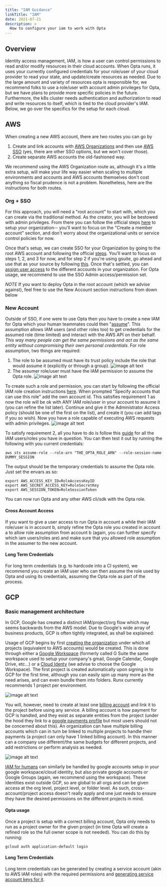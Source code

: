 ```yaml
---
title: "IAM Guidance"
linkTitle: "IAM"
date: 2021-07-21
description: >
  How to configure your iam to work with Opta
---
```


## Overview

Identity access management, IAM, is how a user can control permissions to read and/or modify resources in their
cloud accounts. When Opta runs, it uses your currently configured credentials for your role/user of your cloud provider
to read your state, and update/create resources as needed. Due to the large amount and variety of resources opta
is responsible for, we recommend folks to use a role/user with account admin privileges for Opta, but we have plans to
provide more specific policies in the future. Furthermore, the k8s cluster needs authentication and
authorization to read and write resources to itself, which is tied to the cloud provider's IAM. Below, we go over the
specifics for the setup for each cloud.

## AWS

When creating a new AWS account, there are two routes you can go by

1. Create and link accounts with [AWS Organizations](https://docs.aws.amazon.com/organizations/latest/userguide/orgs_tutorials_basic.html)
   and then use [AWS SSO](https://docs.aws.amazon.com/singlesignon/latest/userguide/what-is.html) (yes, there are other SSO
   options, but we won't cover those).
2. Create separate AWS accounts the old-fashioned way.

We recommend using the AWS Organization route as, although it's a little extra setup, will make your life way easier when
scaling to multiple environments and accounts and AWS accounts themselves don't cost anything so fiscal prudence is not
a problem. Nonetheless, here are the instructions for both routes.

### Org + SSO

For this approach, you will need a "root account" to start with, which you can create via the traditional method. As
the creator, you will be bestowed with admin privileges. From there you can follow the official steps [here](https://docs.aws.amazon.com/organizations/latest/userguide/orgs_tutorials_basic.html)
to setup your organization-- you'll want to focus on the "Create a member account" section, and don't worry about the
organizational units or service control policies for now.

Once that's setup, we can create SSO for your Organization by going to the root AWS account and following the official
[steps](https://docs.aws.amazon.com/singlesignon/latest/userguide/step1.html). You'll want to focus on steps 1, 2, and
3 for now, and for step 2 if you're using gsuite, go ahead and use that as your source by following [this](https://aws.amazon.com/blogs/security/how-to-use-g-suite-as-external-identity-provider-aws-sso/).
Once that's settled, you can [assign user access](https://docs.aws.amazon.com/singlesignon/latest/userguide/useraccess.html#assignusers)
to the different accounts in your organization. For Opta usage, we recommend to use the SSO Admin access/permission set.

_NOTE_ If you want to deploy Opta in the root account (which we advise against), feel free to use the New Account section
instructions from down below

### New Account

Outside of SSO, if one were to use Opta then you have to create a new IAM for Opta which your human teammates
could then "[assume](https://docs.aws.amazon.com/IAM/latest/UserGuide/id_roles_use.html)". This assumption allows IAM
users (and other roles too) to get credentials for the assumed role (time limited) and interact with the AWS API on their
behalf. _This way many people can get the same permissions and act as the same entity without compromising their own
personal credentials_. For role assumption, two things are required:

1. The role to be assumed must have its trust policy include the role that would assume it (explicitly or through a group).
   ![image alt text](/images/iam_tutorial_image_1.png)
2. The assumer role/user must have the IAM permission to assume the Opta role.
   ![image alt text](/images/iam_tutorial_image_2.png)

To create such a role and permission, you can start by following the official IAM role creation instructions
[here](https://docs.aws.amazon.com/IAM/latest/UserGuide/id_roles_create_for-user.html#roles-creatingrole-user-console).
When prompted "Specify accounts that can use this role" add the own account id. This satisfies requirement 1 as now
the role will be ok with ANY IAM role/user in your account to assume it (you can refine the list later). Continue and
give it the Administrator Access policy (should be one of the first on the list), and create it (you can add tags if you
so wish). Now you have a role capable of executing AWS requests with admin privileges.
![image alt text](/images/iam_tutorial_image_3.png)

To satisfy requirement 2, all you have to do is follow this [guide](https://docs.aws.amazon.com/IAM/latest/UserGuide/id_roles_use_permissions-to-switch.html)
for all the IAM users/roles you have in question. You can then test it out by running the following with you current credentials:

```shell
aws sts assume-role --role-arn "THE_OPTA_ROLE_ARN" --role-session-name DUMMY_SESSION
```

The output should be the temporary credentials to assume the Opta role. Just set the envars as so:

```shell
export AWS_ACCESS_KEY_ID=RoleAccessKeyID
export AWS_SECRET_ACCESS_KEY=RoleSecretKey
export AWS_SESSION_TOKEN=RoleSessionToken
```

You can now run Opta and any other AWS cli/sdk with the Opta role.

#### Cross Account Access

If you want to give a user access to run Opta in account a while their IAM role/user is in account b, simply refine
the Opta role you created in account a to allow role assumption from account b (again, you can further specify which
iam users/roles are) and make sure that you allowed role assumption in the assumer to the new account.

#### Long Term Credentials

For long term credentials (e.g. to hardcode into a CI system), we recommend you create an IAM user who can then assume
the role used by Opta and using its credentials, assuming the Opta role as part of the process.

## GCP

### Basic management architecture

In GCP, Google has created a distinct IAM/project/org flow which may seems backwards from the AWS model. Due to Google's
wide array of business products, GCP is often tightly integrated, as shall be explained:

Usage of GCP begins by first [creating the organization](https://cloud.google.com/resource-manager/docs/creating-managing-organization)
under which all projects (equivalent to AWS accounts) would be created. This is done through either a [Google Workspace](https://support.google.com/a/answer/53926)
(formerly called G Suite the same workspace used to setup your company's gmail, Google Calendar, Google Drive, etc...)
or a [Cloud Identy](https://cloud.google.com/identity) (we advise to choose the Google Workspace). The first project
is created automatically upon signing in to GCP for the first time, although you can easily spin up many more as the need
arises, and can even bundle them into folders. Runx currently recommends 1 project per environment.

![image alt text](/images/gcp-org.png)

You will, however, need to create at least one [billing account](https://cloud.google.com/billing/docs/concepts) and
link it to the project before using any service. A billing account is how payment for GCP is handled, and they exist
as separate entities from the project (under the hood they link to a [google payments profile](https://support.google.com/paymentscenter/topic/9017382?ref_topic=9037778)
but most users should not be concerned about this). An organization can have multiple billing accounts which can in turn
be linked to multiple projects to handle their payments (a project can only have 1 linked billing account). In this manner
can a company use different/the same budgets for different projects, and add restrictions or perform analysis as needed.

![image alt text](/images/gcp-billing.png)

[IAM for humans](https://cloud.google.com/iam/docs/overview#concepts_related_identity) can similarly be handled by google
accounts setup in your google workspace/cloud identity, but also private google accounts or Google Groups (again, we
recommend using the workspace). These identities exist outside GCP, so are global to all orgs and can be given
access at the org level, project level, or folder level. As such, cross-account/project access doesn't really apply
and one just needs to ensure they have the desired permissions on the different projects in mind.

#### Opta usage

Once a project is setup with a correct billing account, Opta only needs to run as a project owner for the given
project (in time Opta will create a refined role so the full owner scope is not needed). You can do this by running:

```shell
gcloud auth application-default login
```

#### Long Term Credentials

Long term credentials can be generated by creating a service account (akin to AWS IAM roles) with the required permissions
and [generating service account keys for it](https://cloud.google.com/docs/authentication/production#create_service_account).
